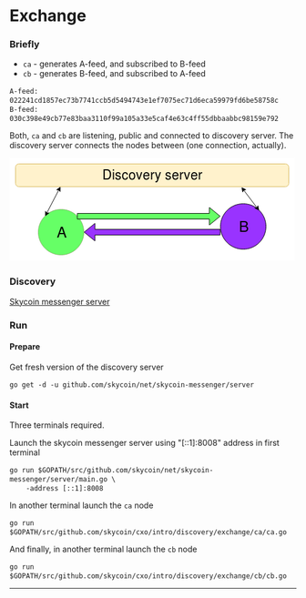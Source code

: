 Exchange
========


### Briefly

- `ca` - generates A-feed, and subscribed to B-feed
- `cb` - generates B-feed, and subscribed to A-feed

```
A-feed: 022241cd1857ec73b7741ccb5d5494743e1ef7075ec71d6eca59979fd6be58758c
B-feed: 030c398e49cb77e83baa3110f99a105a33e5caf4e63c4ff55dbbaabbc98159e792
```


Both, `ca` and `cb` are listening, public and connected to discovery server.
The discovery server connects the nodes between (one connection, actually).

![image](./discovery_exchange.png)

### Discovery

[Skycoin messenger server](https://github.com/skycoin/net/tree/master/skycoin-messenger/server)

### Run

#### Prepare

Get fresh version of the discovery server

```
go get -d -u github.com/skycoin/net/skycoin-messenger/server
```

#### Start

Three terminals required.

Launch the skycoin messenger server using "[::1]:8008" address in first terminal
```
go run $GOPATH/src/github.com/skycoin/net/skycoin-messenger/server/main.go \
    -address [::1]:8008
```

In another terminal launch the `ca` node
```
go run $GOPATH/src/github.com/skycoin/cxo/intro/discovery/exchange/ca/ca.go
```

And finally, in another terminal launch the `cb` node
```
go run $GOPATH/src/github.com/skycoin/cxo/intro/discovery/exchange/cb/cb.go
```

---
